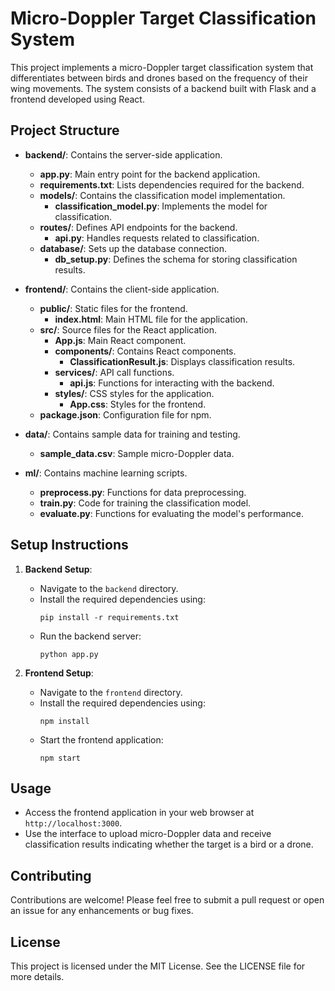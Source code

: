 # Micro-Doppler Target Classification System

This project implements a micro-Doppler target classification system that differentiates between birds and drones based on the frequency of their wing movements. The system consists of a backend built with Flask and a frontend developed using React.

## Project Structure

- **backend/**: Contains the server-side application.
  - **app.py**: Main entry point for the backend application.
  - **requirements.txt**: Lists dependencies required for the backend.
  - **models/**: Contains the classification model implementation.
    - **classification_model.py**: Implements the model for classification.
  - **routes/**: Defines API endpoints for the backend.
    - **api.py**: Handles requests related to classification.
  - **database/**: Sets up the database connection.
    - **db_setup.py**: Defines the schema for storing classification results.

- **frontend/**: Contains the client-side application.
  - **public/**: Static files for the frontend.
    - **index.html**: Main HTML file for the application.
  - **src/**: Source files for the React application.
    - **App.js**: Main React component.
    - **components/**: Contains React components.
      - **ClassificationResult.js**: Displays classification results.
    - **services/**: API call functions.
      - **api.js**: Functions for interacting with the backend.
    - **styles/**: CSS styles for the application.
      - **App.css**: Styles for the frontend.
  - **package.json**: Configuration file for npm.

- **data/**: Contains sample data for training and testing.
  - **sample_data.csv**: Sample micro-Doppler data.

- **ml/**: Contains machine learning scripts.
  - **preprocess.py**: Functions for data preprocessing.
  - **train.py**: Code for training the classification model.
  - **evaluate.py**: Functions for evaluating the model's performance.

## Setup Instructions

1. **Backend Setup**:
   - Navigate to the `backend` directory.
   - Install the required dependencies using:
     ```
     pip install -r requirements.txt
     ```
   - Run the backend server:
     ```
     python app.py
     ```

2. **Frontend Setup**:
   - Navigate to the `frontend` directory.
   - Install the required dependencies using:
     ```
     npm install
     ```
   - Start the frontend application:
     ```
     npm start
     ```

## Usage

- Access the frontend application in your web browser at `http://localhost:3000`.
- Use the interface to upload micro-Doppler data and receive classification results indicating whether the target is a bird or a drone.

## Contributing

Contributions are welcome! Please feel free to submit a pull request or open an issue for any enhancements or bug fixes.

## License

This project is licensed under the MIT License. See the LICENSE file for more details.